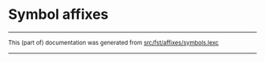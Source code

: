 
# Symbol affixes

* * *

<small>This (part of) documentation was generated from [src/fst/affixes/symbols.lexc](https://github.com/giellalt//blob/main/src/fst/affixes/symbols.lexc)</small>

---

